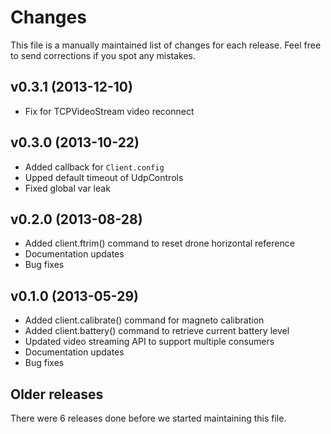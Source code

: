 # Changes

This file is a manually maintained list of changes for each release. Feel free
to send corrections if you spot any mistakes.

## v0.3.1 (2013-12-10)

* Fix for TCPVideoStream video reconnect

## v0.3.0 (2013-10-22)

* Added callback for `Client.config`
* Upped default timeout of UdpControls
* Fixed global var leak

## v0.2.0 (2013-08-28)

* Added client.ftrim() command to reset drone horizontal reference
* Documentation updates
* Bug fixes

## v0.1.0 (2013-05-29)

* Added client.calibrate() command for magneto calibration
* Added client.battery() command to retrieve current battery level
* Updated video streaming API to support multiple consumers
* Documentation updates
* Bug fixes

## Older releases

There were 6 releases done before we started maintaining this file.


